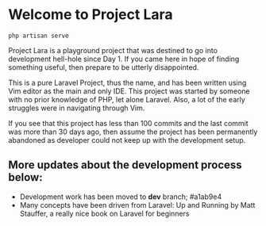 # Welcome to Project Lara 

```
php artisan serve
```

Project Lara is a playground project that was destined to go into development hell-hole since Day 1.
If you came here in hope of finding something useful, then prepare to be utterly disappointed.
 
This is a pure Laravel Project, thus the name, and has been written using Vim editor as the main and only IDE. This project was started by someone with no prior knowledge of PHP, let alone Laravel. Also, a lot of the early struggles were in navigating through Vim.

If you see that this project has less than 100 commits and the last commit was more than 30 days ago, then assume the project has been permanently abandoned as developer could not keep up with the development setup.

## More updates about the development process below:

- Development work has been moved to **dev** branch; #a1ab9e4
- Many concepts have been driven from Laravel: Up and Running by Matt Stauffer, a really nice book on Laravel for beginners
